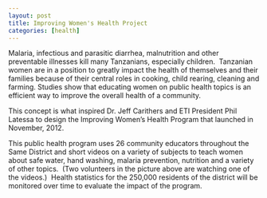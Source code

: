 ```yaml
---
layout: post
title: Improving Women's Health Project
categories: [health]
---
```



Malaria, infectious and parasitic diarrhea, malnutrition and other preventable illnesses kill many Tanzanians, especially children.  Tanzanian women are in a position to greatly impact the health of themselves and their families because of their central roles in cooking, child rearing, cleaning and farming. Studies show that educating women on public health topics is an efficient way to improve the overall health of a community. 

This concept is what inspired Dr. Jeff Carithers and ETI President Phil Latessa to design the Improving Women’s Health Program that launched in November, 2012.  

This public health program uses 26 community educators throughout the Same District and short videos on a variety of subjects to teach women about safe water, hand washing, malaria prevention, nutrition and a variety of other topics.  (Two volunteers in the picture above are watching one of the videos.)  Health statistics for the 250,000 residents of the district will be monitored over time to evaluate the impact of the program.



